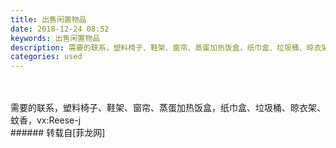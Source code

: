 ```yaml
---
title: 出售闲置物品
date: 2018-12-24 08:52
keywords: 出售闲置物品
description: 需要的联系，塑料椅子、鞋架、窗帘、蒸蛋加热饭盒，纸巾盒、垃圾桶、晾衣架、蚊香，vx:Reese-j
categories: used
---
```

<td class="t_f" id="postmessage_2542836">

<br/>
<br/>
<img alt="" border="0" class="zoom" data-cf-modified-a9d0f6d392b26dff313cb3a8-="" file="http://www.flw.ph/data/appbyme/upload/image/201812/24/bf5YQMTtscPh.jpg" id="aimg_PqN4z" lazyloadthumb="1" onclick="" onmouseover="" src="http://www.flw.ph/data/appbyme/upload/image/201812/24/bf5YQMTtscPh.jpg"/><br/>
<img alt="" border="0" class="zoom" data-cf-modified-a9d0f6d392b26dff313cb3a8-="" file="http://www.flw.ph/data/appbyme/upload/image/201812/24/LARAVbgBXptM.jpg" id="aimg_EWJLA" lazyloadthumb="1" onclick="" onmouseover="" src="http://www.flw.ph/data/appbyme/upload/image/201812/24/LARAVbgBXptM.jpg"/><br/>
<img alt="" border="0" class="zoom" data-cf-modified-a9d0f6d392b26dff313cb3a8-="" file="http://www.flw.ph/data/appbyme/upload/image/201812/24/yr9PfvQ30QfH.jpg" id="aimg_t0Bm8" lazyloadthumb="1" onclick="" onmouseover="" src="http://www.flw.ph/data/appbyme/upload/image/201812/24/yr9PfvQ30QfH.jpg"/><br/>
<img alt="" border="0" class="zoom" data-cf-modified-a9d0f6d392b26dff313cb3a8-="" file="http://www.flw.ph/data/appbyme/upload/image/201812/24/F07Hnxa3JZLu.jpg" id="aimg_EpEJ2" lazyloadthumb="1" onclick="" onmouseover="" src="http://www.flw.ph/data/appbyme/upload/image/201812/24/F07Hnxa3JZLu.jpg"/><br/>
<img alt="" border="0" class="zoom" data-cf-modified-a9d0f6d392b26dff313cb3a8-="" file="http://www.flw.ph/data/appbyme/upload/image/201812/24/X4mr65mBSwjM.jpg" id="aimg_rbzf7" lazyloadthumb="1" onclick="" onmouseover="" src="http://www.flw.ph/data/appbyme/upload/image/201812/24/X4mr65mBSwjM.jpg"/><br/>
<img alt="" border="0" class="zoom" data-cf-modified-a9d0f6d392b26dff313cb3a8-="" file="http://www.flw.ph/data/appbyme/upload/image/201812/24/uBcKSWerZm14.jpg" id="aimg_Be338" lazyloadthumb="1" onclick="" onmouseover="" src="http://www.flw.ph/data/appbyme/upload/image/201812/24/uBcKSWerZm14.jpg"/><br/>
<img alt="" border="0" class="zoom" data-cf-modified-a9d0f6d392b26dff313cb3a8-="" file="http://www.flw.ph/data/appbyme/upload/image/201812/24/7OiH48XgbBNc.jpg" id="aimg_lptAT" lazyloadthumb="1" onclick="" onmouseover="" src="http://www.flw.ph/data/appbyme/upload/image/201812/24/7OiH48XgbBNc.jpg"/><br/>
<img alt="" border="0" class="zoom" data-cf-modified-a9d0f6d392b26dff313cb3a8-="" file="http://www.flw.ph/data/appbyme/upload/image/201812/24/xQvZpaUeyvcG.jpg" id="aimg_OUZ24" lazyloadthumb="1" onclick="" onmouseover="" src="http://www.flw.ph/data/appbyme/upload/image/201812/24/xQvZpaUeyvcG.jpg"/><br/>
<img alt="" border="0" class="zoom" data-cf-modified-a9d0f6d392b26dff313cb3a8-="" file="http://www.flw.ph/data/appbyme/upload/image/201812/24/Pvws7j25l6PT.jpg" id="aimg_I778G" lazyloadthumb="1" onclick="" onmouseover="" src="http://www.flw.ph/data/appbyme/upload/image/201812/24/Pvws7j25l6PT.jpg"/><br/>
<img alt="" border="0" class="zoom" data-cf-modified-a9d0f6d392b26dff313cb3a8-="" file="http://www.flw.ph/data/appbyme/upload/image/201812/24/FCFilYBdNi1X.jpg" id="aimg_Yg0IP" lazyloadthumb="1" onclick="" onmouseover="" src="http://www.flw.ph/data/appbyme/upload/image/201812/24/FCFilYBdNi1X.jpg"/><br/>
需要的联系，塑料椅子、鞋架、窗帘、蒸蛋加热饭盒，纸巾盒、垃圾桶、晾衣架、蚊香，vx:Reese-j<br/>
</td>
###### 转载自[菲龙网]